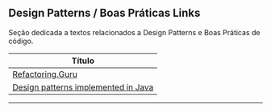 ## Design Patterns / Boas Práticas Links

Seção dedicada a textos relacionados a Design Patterns e Boas Práticas de código.

| **Título**  |
|---|
|[Refactoring.Guru]|
|[Design patterns implemented in Java]|
------------

[Refactoring.Guru]: <https://refactoring.guru/>

[Design patterns implemented in Java]: <https://java-design-patterns.com/>
